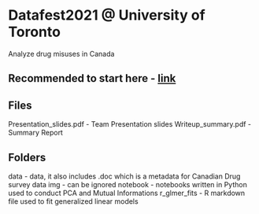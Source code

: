 # Datafest2021 @ University of Toronto
 Analyze drug misuses in Canada

## Recommended to start here - [link](https://leejaeka.github.io/jaekangai/fastpages/python/glmer/data_exploration/data%20wrangling/report/pca/mutual_info/drug/2021/05/02/nmu.html)

## Files
Presentation_slides.pdf - Team Presentation slides 
Writeup_summary.pdf - Summary Report 

## Folders
data - data, it also includes .doc which is a metadata for Canadian Drug survey data
img - can be ignored
notebook - notebooks written in Python used to conduct PCA and Mutual Informations
r_glmer_fits - R markdown file used to fit generalized linear models
